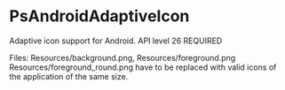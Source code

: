 # PsAndroidAdaptiveIcon

Adaptive icon support for Android. API level 26 REQUIRED

Files:
	Resources/background.png,
	Resources/foreground.png
	Resources/foreground_round.png
have to be replaced with valid icons of the application of the same size.
